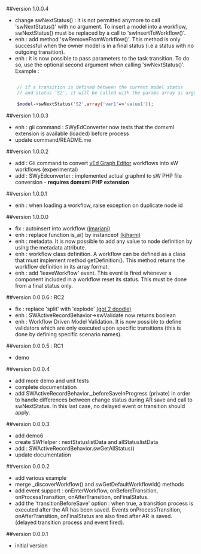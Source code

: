 ##version 1.0.0.4
* change swNextStatus() : it is not permitted anymore to call 'swNextStatus()' with no argument. To insert a model into a 
workflow, swNextStatus() must be replaced by a call to 'swInsertToWorkflow()'.
* enh : add method 'swRemoveFromWorkflow()'. This method is only successful when the owner model is in a final status (i.e a status
with no outgoing transition).
* enh : it is now possible to pass parameters to the task transition. To do so, use the optional second argument when calling
'swNextStatus()'. 
Example : 
```php

	// if a transition is defined between the current model status
	// and status 'S2', it will be called with the params array as argument
	 
	$model->swNextStatus('S2',array('var1'=>'value1'));			
```

##version 1.0.0.3
* enh : gii command : SWyEdConverter now tests that the domxml extension is available (loaded) before process
* update command/README.me

##version 1.0.0.2
* add : Gii command to convert [yEd Graph Editor](http://www.yworks.com/en/products_yed_download.html) workflows into sW workflows (experimental)
* add : SWyEdconverter : implemented actual graphml to sW PHP file conversion - **requires domxml PHP extension**

##version 1.0.0.1
* enh : when loading a workflow, raise exception on duplicate node id
	
##version 1.0.0.0
* fix : autoinsert into workflow [(jmariani)](http://www.yiiframework.com/forum/index.php/topic/12071-extension-simpleworkflow/page__view__findpost__p__164472)
* enh : replace function is_a() by instanceof	[(kjharni)](http://www.yiiframework.com/forum/index.php/topic/12071-extension-simpleworkflow/page__view__findpost__p__128227)
* enh : metadata. It is now possible to add any value to node definition by using the metadata attribute.
* enh : workflow class definition. A workflow can be defined as a class that must implement method getDefinition(). This method returns the workflow
	definition in its array format.
* enh : add 'leaveWorkflow' event. This event is fired whenever a component included in a workflow reset its status. This
	must be done from a final status only.

##version 0.0.0.6 : RC2
* fix : replace 'split' with 'explode' [(got 2 doodle)](http://www.yiiframework.com/forum/index.php/topic/12071-extension-simpleworkflow/page__view__findpost__p__60273)
* enh : SWActiveRecordBehavior->swValidate now returns boolean 
* enh : Workflow Driven Model Validation. It is now possible to define validators which are only
	executed upon specific transitions (this is done by defining specific scenario names).
	 
##version 0.0.0.5 : RC1
* demo
	
##version 0.0.0.4
* add more demo and unit tests
* complete documentation
* add SWActiveRecordBehavior._beforeSaveInProgress (private) in order to handle differences
	between change status during AR save and call to swNextStatus. In this last case, no delayed
	event or transition should apply.
	
##version 0.0.0.3
* add demo6
* create SWHelper : nextStatuslistData and allStatuslistData
* add : SWActiveRecordBehavior.swGetAllStatus()
* update documentation
	
##version 0.0.0.2
* add various example
* merge _discoverWorkflow() and swGetDefaultWorkflowId() methods
* add event support : onEnterWorkflow, onBeforeTransition, onProcessTransition,
	onAfterTransition, onFinalStatus.
* add the 'transitionBeforeSave' option : when true, a transition process is executed
	after the AR has been saved. Events onProcessTransition, onAfterTransition, onFinalStatus
	are also fired after AR is saved. (delayed transition process and event fired).
	  
##version 0.0.0.1 
* initial version